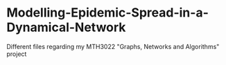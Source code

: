 # Modelling-Epidemic-Spread-in-a-Dynamical-Network
 Different files regarding my MTH3022 "Graphs, Networks and Algorithms" project
